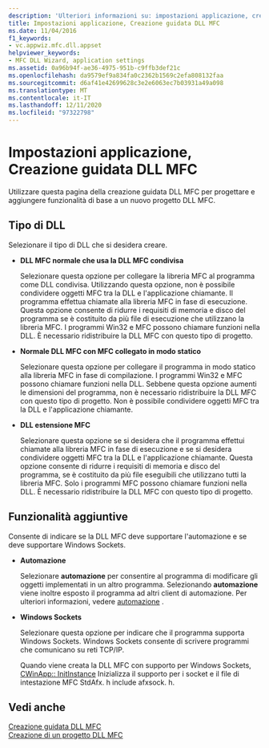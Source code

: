 ```yaml
---
description: 'Ulteriori informazioni su: impostazioni applicazione, creazione guidata DLL MFC'
title: Impostazioni applicazione, Creazione guidata DLL MFC
ms.date: 11/04/2016
f1_keywords:
- vc.appwiz.mfc.dll.appset
helpviewer_keywords:
- MFC DLL Wizard, application settings
ms.assetid: 0a96b94f-ae36-4975-951b-c9ffb3def21c
ms.openlocfilehash: da9579ef9a834fa0c2362b1569c2efa808132faa
ms.sourcegitcommit: d6af41e42699628c3e2e6063ec7b03931a49a098
ms.translationtype: MT
ms.contentlocale: it-IT
ms.lasthandoff: 12/11/2020
ms.locfileid: "97322798"
---
```

# <a name="application-settings-mfc-dll-wizard"></a>Impostazioni applicazione, Creazione guidata DLL MFC

Utilizzare questa pagina della creazione guidata DLL MFC per progettare e aggiungere funzionalità di base a un nuovo progetto DLL MFC.

## <a name="dll-type"></a>Tipo di DLL

Selezionare il tipo di DLL che si desidera creare.

- **DLL MFC normale che usa la DLL MFC condivisa**

   Selezionare questa opzione per collegare la libreria MFC al programma come DLL condivisa. Utilizzando questa opzione, non è possibile condividere oggetti MFC tra la DLL e l'applicazione chiamante. Il programma effettua chiamate alla libreria MFC in fase di esecuzione. Questa opzione consente di ridurre i requisiti di memoria e disco del programma se è costituito da più file di esecuzione che utilizzano la libreria MFC. I programmi Win32 e MFC possono chiamare funzioni nella DLL. È necessario ridistribuire la DLL MFC con questo tipo di progetto.

- **Normale DLL MFC con MFC collegato in modo statico**

   Selezionare questa opzione per collegare il programma in modo statico alla libreria MFC in fase di compilazione. I programmi Win32 e MFC possono chiamare funzioni nella DLL. Sebbene questa opzione aumenti le dimensioni del programma, non è necessario ridistribuire la DLL MFC con questo tipo di progetto. Non è possibile condividere oggetti MFC tra la DLL e l'applicazione chiamante.

- **DLL estensione MFC**

   Selezionare questa opzione se si desidera che il programma effettui chiamate alla libreria MFC in fase di esecuzione e se si desidera condividere oggetti MFC tra la DLL e l'applicazione chiamante. Questa opzione consente di ridurre i requisiti di memoria e disco del programma, se è costituito da più file eseguibili che utilizzano tutti la libreria MFC. Solo i programmi MFC possono chiamare funzioni nella DLL. È necessario ridistribuire la DLL MFC con questo tipo di progetto.

## <a name="additional-features"></a>Funzionalità aggiuntive

Consente di indicare se la DLL MFC deve supportare l'automazione e se deve supportare Windows Sockets.

- **Automazione**

   Selezionare **automazione** per consentire al programma di modificare gli oggetti implementati in un altro programma. Selezionando **automazione** viene inoltre esposto il programma ad altri client di automazione. Per ulteriori informazioni, vedere [automazione](../../mfc/automation.md) .

- **Windows Sockets**

   Selezionare questa opzione per indicare che il programma supporta Windows Sockets. Windows Sockets consente di scrivere programmi che comunicano su reti TCP/IP.

   Quando viene creata la DLL MFC con supporto per Windows Sockets, [CWinApp:: InitInstance](../../mfc/reference/cwinapp-class.md#initinstance) Inizializza il supporto per i socket e il file di intestazione MFC StdAfx. h include afxsock. h.

## <a name="see-also"></a>Vedi anche

[Creazione guidata DLL MFC](../../mfc/reference/mfc-dll-wizard.md)<br/>
[Creazione di un progetto DLL MFC](../../mfc/reference/creating-an-mfc-dll-project.md)
